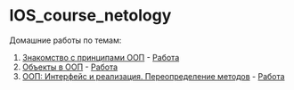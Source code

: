 # IOS_course_netology
Домашние работы по темам:
1. [Знакомство с принципами ООП](https://github.com/netology-code/aios-homeworks/blob/master/1.1_homework.md) - [Работа](https://github.com/NaughtySquire/IOS_course_netology/blob/AIOS/HW1/master/Rogatkin_IOS20_HW1_1.playground/Contents.swift)
2. [Объекты в ООП](https://github.com/netology-code/aios-homeworks/blob/master/1.2_homework.md) - [Работа](https://github.com/NaughtySquire/IOS_course_netology/blob/AIOS/HW1/master/Rogatkin_IOS20_HW1_2.playground/Contents.swift)
3. [ООП: Интерфейс и реализация. Переопределение методов](https://github.com/netology-code/aios-homeworks/blob/master/1.3_homework.md) - [Работа](https://github.com/NaughtySquire/IOS_course_netology/blob/AIOS/HW1/master/Rogatkin_IOS20_HW1_3.playground/Contents.swift)
